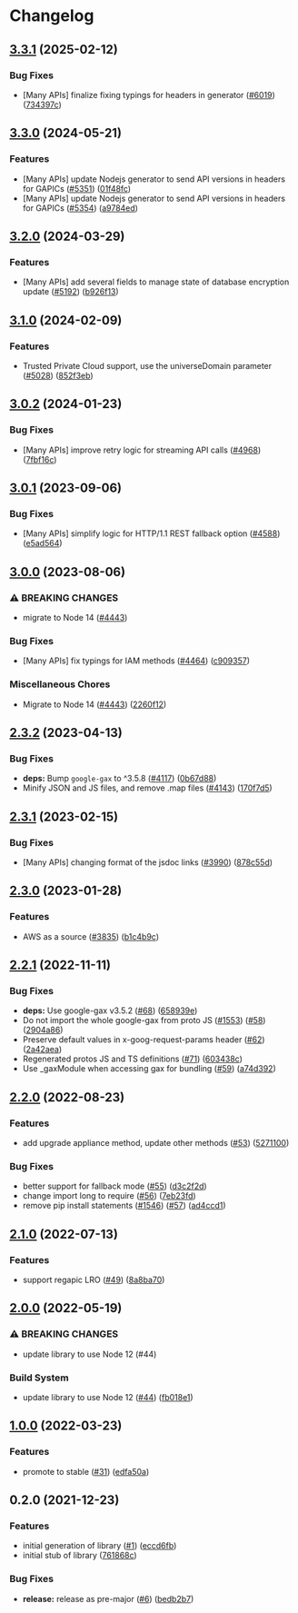 # Changelog

## [3.3.1](https://github.com/googleapis/google-cloud-node/compare/vmmigration-v3.3.0...vmmigration-v3.3.1) (2025-02-12)


### Bug Fixes

* [Many APIs] finalize fixing typings for headers in generator ([#6019](https://github.com/googleapis/google-cloud-node/issues/6019)) ([734397c](https://github.com/googleapis/google-cloud-node/commit/734397c6b98d0aafe8832544da3f483b1eade1b2))

## [3.3.0](https://github.com/googleapis/google-cloud-node/compare/vmmigration-v3.2.0...vmmigration-v3.3.0) (2024-05-21)


### Features

* [Many APIs] update Nodejs generator to send API versions in headers for GAPICs ([#5351](https://github.com/googleapis/google-cloud-node/issues/5351)) ([01f48fc](https://github.com/googleapis/google-cloud-node/commit/01f48fce63ec4ddf801d59ee2b8c0db9f6fb8372))
* [Many APIs] update Nodejs generator to send API versions in headers for GAPICs ([#5354](https://github.com/googleapis/google-cloud-node/issues/5354)) ([a9784ed](https://github.com/googleapis/google-cloud-node/commit/a9784ed3db6ee96d171762308bbbcd57390b6866))

## [3.2.0](https://github.com/googleapis/google-cloud-node/compare/vmmigration-v3.1.0...vmmigration-v3.2.0) (2024-03-29)


### Features

* [Many APIs] add several fields to manage state of database encryption update ([#5192](https://github.com/googleapis/google-cloud-node/issues/5192)) ([b926f13](https://github.com/googleapis/google-cloud-node/commit/b926f1326ea4df73c411dbeb7e529f8d9ccc3642))

## [3.1.0](https://github.com/googleapis/google-cloud-node/compare/vmmigration-v3.0.2...vmmigration-v3.1.0) (2024-02-09)


### Features

* Trusted Private Cloud support, use the universeDomain parameter  ([#5028](https://github.com/googleapis/google-cloud-node/issues/5028)) ([852f3eb](https://github.com/googleapis/google-cloud-node/commit/852f3ebf065ee24e910580b9a1fc365acb3a744a))

## [3.0.2](https://github.com/googleapis/google-cloud-node/compare/vmmigration-v3.0.1...vmmigration-v3.0.2) (2024-01-23)


### Bug Fixes

* [Many APIs] improve retry logic for streaming API calls ([#4968](https://github.com/googleapis/google-cloud-node/issues/4968)) ([7fbf16c](https://github.com/googleapis/google-cloud-node/commit/7fbf16c98d0521a0533ab36a00f6ec932c72a02e))

## [3.0.1](https://github.com/googleapis/google-cloud-node/compare/vmmigration-v3.0.0...vmmigration-v3.0.1) (2023-09-06)


### Bug Fixes

* [Many APIs] simplify logic for HTTP/1.1 REST fallback option ([#4588](https://github.com/googleapis/google-cloud-node/issues/4588)) ([e5ad564](https://github.com/googleapis/google-cloud-node/commit/e5ad564f74dc7a36c0e8cd8de173428a99f1deae))

## [3.0.0](https://github.com/googleapis/google-cloud-node/compare/vmmigration-v2.3.2...vmmigration-v3.0.0) (2023-08-06)


### ⚠ BREAKING CHANGES

* migrate to Node 14 ([#4443](https://github.com/googleapis/google-cloud-node/issues/4443))

### Bug Fixes

* [Many APIs] fix typings for IAM methods ([#4464](https://github.com/googleapis/google-cloud-node/issues/4464)) ([c909357](https://github.com/googleapis/google-cloud-node/commit/c90935765ceee0eea6b9ce21a151707df142cf7d))


### Miscellaneous Chores

* Migrate to Node 14 ([#4443](https://github.com/googleapis/google-cloud-node/issues/4443)) ([2260f12](https://github.com/googleapis/google-cloud-node/commit/2260f12543d171bda95345e53475f5f0fdc45770))

## [2.3.2](https://github.com/googleapis/google-cloud-node/compare/vmmigration-v2.3.1...vmmigration-v2.3.2) (2023-04-13)


### Bug Fixes

* **deps:** Bump `google-gax` to ^3.5.8 ([#4117](https://github.com/googleapis/google-cloud-node/issues/4117)) ([0b67d88](https://github.com/googleapis/google-cloud-node/commit/0b67d883963643ce1b4f6d2ccd3e8d37adf6e029))
* Minify JSON and JS files, and remove .map files ([#4143](https://github.com/googleapis/google-cloud-node/issues/4143)) ([170f7d5](https://github.com/googleapis/google-cloud-node/commit/170f7d57b8fd344d182a8e758867b8124722eebc))

## [2.3.1](https://github.com/googleapis/google-cloud-node/compare/vmmigration-v2.3.0...vmmigration-v2.3.1) (2023-02-15)


### Bug Fixes

* [Many APIs] changing format of the jsdoc links ([#3990](https://github.com/googleapis/google-cloud-node/issues/3990)) ([878c55d](https://github.com/googleapis/google-cloud-node/commit/878c55d62af7e41e8d5050b081e4b79202b1b9cc))

## [2.3.0](https://github.com/googleapis/google-cloud-node/compare/vmmigration-v2.2.1...vmmigration-v2.3.0) (2023-01-28)


### Features

* AWS as a source ([#3835](https://github.com/googleapis/google-cloud-node/issues/3835)) ([b1c4b9c](https://github.com/googleapis/google-cloud-node/commit/b1c4b9c89d40c30e8dd9d5a4d460b0f74069195e))

## [2.2.1](https://github.com/googleapis/nodejs-vmmigration/compare/v2.2.0...v2.2.1) (2022-11-11)


### Bug Fixes

* **deps:** Use google-gax v3.5.2 ([#68](https://github.com/googleapis/nodejs-vmmigration/issues/68)) ([658939e](https://github.com/googleapis/nodejs-vmmigration/commit/658939eddfed48c3057a34053200e4773013cd36))
* Do not import the whole google-gax from proto JS ([#1553](https://github.com/googleapis/nodejs-vmmigration/issues/1553)) ([#58](https://github.com/googleapis/nodejs-vmmigration/issues/58)) ([2904a86](https://github.com/googleapis/nodejs-vmmigration/commit/2904a8663508a1bef3c8637ebad6702d05bd1935))
* Preserve default values in x-goog-request-params header ([#62](https://github.com/googleapis/nodejs-vmmigration/issues/62)) ([2a42aea](https://github.com/googleapis/nodejs-vmmigration/commit/2a42aea5c7b10e97b0f43f134d4351a0bd14abf0))
* Regenerated protos JS and TS definitions ([#71](https://github.com/googleapis/nodejs-vmmigration/issues/71)) ([603438c](https://github.com/googleapis/nodejs-vmmigration/commit/603438c4a72376d71f87d16ef65de11e1e94589a))
* Use _gaxModule when accessing gax for bundling ([#59](https://github.com/googleapis/nodejs-vmmigration/issues/59)) ([a74d392](https://github.com/googleapis/nodejs-vmmigration/commit/a74d39272844d45c1730eafc416a88c049499b18))

## [2.2.0](https://github.com/googleapis/nodejs-vmmigration/compare/v2.1.0...v2.2.0) (2022-08-23)


### Features

* add upgrade appliance method, update other methods ([#53](https://github.com/googleapis/nodejs-vmmigration/issues/53)) ([5271100](https://github.com/googleapis/nodejs-vmmigration/commit/5271100c96928df3fd032e64718c19522c66d99e))


### Bug Fixes

* better support for fallback mode ([#55](https://github.com/googleapis/nodejs-vmmigration/issues/55)) ([d3c2f2d](https://github.com/googleapis/nodejs-vmmigration/commit/d3c2f2d3e730bf8d3c8168cb6fbc567f2fe01159))
* change import long to require ([#56](https://github.com/googleapis/nodejs-vmmigration/issues/56)) ([7eb23fd](https://github.com/googleapis/nodejs-vmmigration/commit/7eb23fdc358abad1d0dc6432432732c2b75091a2))
* remove pip install statements ([#1546](https://github.com/googleapis/nodejs-vmmigration/issues/1546)) ([#57](https://github.com/googleapis/nodejs-vmmigration/issues/57)) ([ad4ccd1](https://github.com/googleapis/nodejs-vmmigration/commit/ad4ccd1032c48002770bff672d2781bd63c1e692))

## [2.1.0](https://github.com/googleapis/nodejs-vmmigration/compare/v2.0.0...v2.1.0) (2022-07-13)


### Features

* support regapic LRO ([#49](https://github.com/googleapis/nodejs-vmmigration/issues/49)) ([8a8ba70](https://github.com/googleapis/nodejs-vmmigration/commit/8a8ba705e8d956e080cc8ee23cf01b1605166283))

## [2.0.0](https://github.com/googleapis/nodejs-vmmigration/compare/v1.0.0...v2.0.0) (2022-05-19)


### ⚠ BREAKING CHANGES

* update library to use Node 12 (#44)

### Build System

* update library to use Node 12 ([#44](https://github.com/googleapis/nodejs-vmmigration/issues/44)) ([fb018e1](https://github.com/googleapis/nodejs-vmmigration/commit/fb018e1b1eab36f07dfe5fc5d8279f1630271fb4))

## [1.0.0](https://github.com/googleapis/nodejs-vmmigration/compare/v0.2.0...v1.0.0) (2022-03-23)


### Features

* promote to stable ([#31](https://github.com/googleapis/nodejs-vmmigration/issues/31)) ([edfa50a](https://github.com/googleapis/nodejs-vmmigration/commit/edfa50a047cf5968b75cd95b38d3c2953dd1cdca))

## 0.2.0 (2021-12-23)


### Features

* initial generation of library ([#1](https://www.github.com/googleapis/nodejs-vmmigration/issues/1)) ([eccd6fb](https://www.github.com/googleapis/nodejs-vmmigration/commit/eccd6fb354e54b8077f8fa044bf857c6b2bf7378))
* initial stub of library ([761868c](https://www.github.com/googleapis/nodejs-vmmigration/commit/761868c602c4857f5ef9517c478f034a65e97765))


### Bug Fixes

* **release:** release as pre-major ([#6](https://www.github.com/googleapis/nodejs-vmmigration/issues/6)) ([bedb2b7](https://www.github.com/googleapis/nodejs-vmmigration/commit/bedb2b7c0e2816742235d7b7e6a3b9325fb65344))
